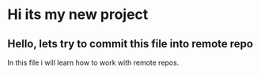 # Hi its my new project


## Hello, lets try to commit this file into remote repo



In this file i will learn how to work with remote repos.